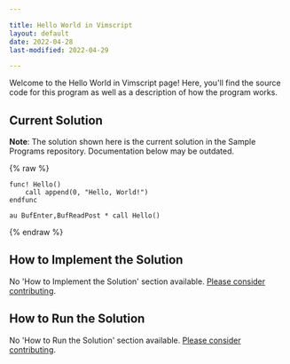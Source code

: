 ```yaml
---

title: Hello World in Vimscript
layout: default
date: 2022-04-28
last-modified: 2022-04-29

---
```


Welcome to the Hello World in Vimscript page! Here, you'll find the source code for this program as well as a description of how the program works.

## Current Solution

**Note**: The solution shown here is the current solution in the Sample Programs repository. Documentation below may be outdated.

{% raw %}

```Vimscript
func! Hello()
    call append(0, "Hello, World!")
endfunc

au BufEnter,BufReadPost * call Hello()
```

{% endraw %}

## How to Implement the Solution

No 'How to Implement the Solution' section available. [Please consider contributing](https://github.com/TheRenegadeCoder/sample-programs-website).

## How to Run the Solution

No 'How to Run the Solution' section available. [Please consider contributing](https://github.com/TheRenegadeCoder/sample-programs-website).